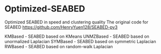 # Optimized-SEABED
Optimized SEABED in speed and clustering quality
The original code for SEABED https://github.com/HenryYuen128/SEABED-py3

KMBased - SEABED based on KMeans
UNMZBased - SEABED based on unormalized Laplacian
SYMBased - SEABED based on symmetric Laplacian
RWBased - SEABED based on random-walk Laplacian

